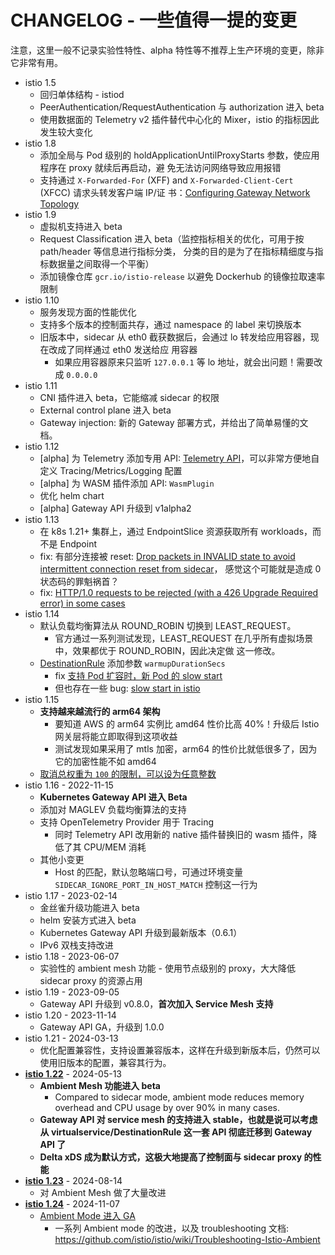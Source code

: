 # CHANGELOG - 一些值得一提的变更

注意，这里一般不记录实验性特性、alpha 特性等不推荐上生产环境的变更，除非它非常有用。

- istio 1.5
  - 回归单体结构 - istiod
  - PeerAuthentication/RequestAuthentication 与 authorization 进入 beta
  - 使用数据面的 Telemetry v2 插件替代中心化的 Mixer，istio 的指标因此发生较大变化
- istio 1.8
  - 添加全局与 Pod 级别的 holdApplicationUntilProxyStarts 参数，使应用程序在 proxy 就续后再启动，避
    免无法访问网络导致应用报错
  - 支持通过 `X-Forwarded-For` (XFF) and `X-Forwarded-Client-Cert` (XFCC) 请求头转发客户端 IP/证
    书：[Configuring Gateway Network Topology](https://istio.io/latest/docs/ops/configuration/traffic-management/network-topologies/)
- istio 1.9
  - 虚拟机支持进入 beta
  - Request Classification 进入 beta（监控指标相关的优化，可用于按 path/header 等信息进行指标分类，
    分类的目的是为了在指标精细度与指标数据量之间取得一个平衡）
  - 添加镜像仓库 `gcr.io/istio-release` 以避免 Dockerhub 的镜像拉取速率限制
- istio 1.10
  - 服务发现方面的性能优化
  - 支持多个版本的控制面共存，通过 namespace 的 label 来切换版本
  - 旧版本中，sidecar 从 eth0 截获数据后，会通过 lo 转发给应用容器，现在改成了同样通过 eth0 发送给应
    用容器
    - 如果应用容器原来只监听 `127.0.0.1` 等 lo 地址，就会出问题！需要改成 `0.0.0.0`
- istio 1.11
  - CNI 插件进入 beta，它能缩减 sidecar 的权限
  - External control plane 进入 beta
  - Gateway injection: 新的 Gateway 部署方式，并给出了简单易懂的文档。
- istio 1.12
  - [alpha] 为 Telemetry 添加专用 API:
    [Telemetry API](https://istio.io/latest/docs/reference/config/telemetr)，可以非常方便地自定义
    Tracing/Metrics/Logging 配置
  - [alpha] 为 WASM 插件添加 API: `WasmPlugin`
  - 优化 helm chart
  - [alpha] Gateway API 升级到 v1alpha2
- istio 1.13
  - 在 k8s 1.21+ 集群上，通过 EndpointSlice 资源获取所有 workloads，而不是 Endpoint
  - fix: 有部分连接被 reset:
    [Drop packets in INVALID state to avoid intermittent connection reset from sidecar](https://github.com/istio/istio/pull/36566)，
    感觉这个可能就是造成 0 状态码的罪魁祸首？
  - fix:
    [HTTP/1.0 requests to be rejected (with a 426 Upgrade Required error) in some cases](https://github.com/istio/istio/issues/36707)
- istio 1.14
  - 默认负载均衡算法从 ROUND_ROBIN 切换到 LEAST_REQUEST。
    - 官方通过一系列测试发现，LEAST_REQUEST 在几乎所有虚拟场景中，效果都优于 ROUND_ROBIN，因此决定做
      这一修改。
  - [DestinationRule](https://istio.io/latest/docs/reference/config/networking/destination-rule/#LoadBalancerSettings)
    添加参数 `warmupDurationSecs`
    - fix [支持 Pod 扩容时，新 Pod 的 slow start](https://github.com/istio/istio/issues/21228)
    - 但也存在一些 bug: [slow start in istio](https://github.com/istio/istio/issues?q=slow+start)
- istio 1.15
  - **支持越来越流行的 arm64 架构**
    - 要知道 AWS 的 arm64 实例比 amd64 性价比高 40%！升级后 Istio 网关层将能立即取得到这项收益
    - 测试发现如果采用了 mtls 加密，arm64 的性价比就低很多了，因为它的加密性能不如 amd64
  - [取消总权重为 `100` 的限制，可以设为任意整数](https://github.com/istio/istio/issues/36069)
- istio 1.16 - 2022-11-15
  - **Kubernetes Gateway API 进入 Beta**
  - 添加对 MAGLEV 负载均衡算法的支持
  - 支持 OpenTelemetry Provider 用于 Tracing
    - 同时 Telemetry API 改用新的 native 插件替换旧的 wasm 插件，降低了其 CPU/MEM 消耗
  - 其他小变更
    - Host 的匹配，默认忽略端口号，可通过环境变量 `SIDECAR_IGNORE_PORT_IN_HOST_MATCH` 控制这一行为
- istio 1.17 - 2023-02-14
  - 金丝雀升级功能进入 beta
  - helm 安装方式进入 beta
  - Kubernetes Gateway API 升级到最新版本（0.6.1）
  - IPv6 双栈支持改进
- istio 1.18 - 2023-06-07
  - 实验性的 ambient mesh 功能 - 使用节点级别的 proxy，大大降低 sidecar proxy 的资源占用
- istio 1.19 - 2023-09-05
  - Gateway API 升级到 v0.8.0，**首次加入 Service Mesh 支持**
- istio 1.20 - 2023-11-14
  - Gateway API GA，升级到 1.0.0
- istio 1.21 - 2024-03-13
  - 优化配置兼容性，支持设置兼容版本，这样在升级到新版本后，仍然可以使用旧版本的配置，兼容其行为。
- **[istio 1.22](https://istio.io/latest/news/releases/1.22.x/announcing-1.22/)** - 2024-05-13
  - **Ambient Mesh 功能进入 beta**
    - Compared to sidecar mode, ambient mode reduces memory overhead and CPU usage by over 90% in
      many cases.
  - **Gateway API 对 service mesh 的支持进入 stable，也就是说可以考虑从 virtualservice/DestinationRule
    这一套 API 彻底迁移到 Gateway API 了**
  - **Delta xDS 成为默认方式，这极大地提高了控制面与 sidecar proxy 的性能**
- **[istio 1.23](https://istio.io/latest/news/releases/1.23.x/announcing-1.23/)** - 2024-08-14
  - 对 Ambient Mesh 做了大量改进
- **[istio 1.24](https://istio.io/latest/news/releases/1.24.x/announcing-1.24/)** - 2024-11-07
  - [Ambient Mode 进入 GA](https://istio.io/latest/blog/2024/ambient-reaches-ga/)
    - 一系列 Ambient mode 的改进，以及 troubleshooting 文档: <https://github.com/istio/istio/wiki/Troubleshooting-Istio-Ambient>




